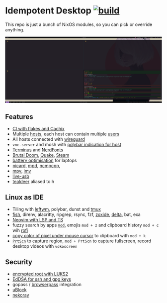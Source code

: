 # Idempotent Desktop [![build](https://github.com/ksevelyar/idempotent-desktop/actions/workflows/build.yml/badge.svg)](https://github.com/ksevelyar/idempotent-desktop/actions/workflows/build.yml)

This repo is just a bunch of NixOS modules, so you can pick or override anything.

![leftwm](/assets/screens/leftwm.png)

## Features
* [CI with flakes and Cachix](/.github/workflows/build.yml)
* Multiple [hosts](https://github.com/ksevelyar/idempotent-desktop/tree/main/hosts), each host can contain multiple [users](https://github.com/ksevelyar/idempotent-desktop/tree/main/users)
* All hosts connected with [wireguard](https://github.com/ksevelyar/idempotent-desktop/blob/198d0192d958e871d184f85338c35440ae033c25/hosts/skynet.nix#L57-L135)
* `vnc-server` and mosh with [polybar indication for host](/assets/screens/polybar-sshd-vnc-server.png)
* [Terminus](http://terminus-font.sourceforge.net/shots.html) and [NerdFonts](/sys/fonts.nix)
* [Brutal Doom](https://github.com/ksevelyar/brutal-doom), [Quake](https://github.com/ksevelyar/quake), [Steam](https://github.com/ksevelyar/idempotent-desktop/blob/main/packages/games.nix)
* [battery optimisation](/hardware/power-management.nix) for laptops
* [picard][picard], [mpd](/services/mpd.nix), [ncmpcpp][ncmpcpp],
* [mpv](/users/shared/mpv), [imv][imv]
* [live-usb](/live-usb/live-usb.nix)
* [tealdeer](https://github.com/dbrgn/tealdeer) aliased to h

## Linux as IDE
* Tiling with [leftwm](/users/shared/leftwm/config.ron), polybar, dunst and [tmux](/packages/tmux.nix)
* [fish](/doc/fish.md), direnv, alacritty, ripgrep, rsync, fzf, [zoxide][zoxide], [delta][delta], bat, exa
* [Neovim with LSP and TS](https://github.com/ksevelyar/idempotent-desktop/blob/main/users/shared/nvim/init.lua)
* fuzzy search by apps [`mod`](/doc/run-rofi-with-one-key.md), emojis `mod + z` and clipboard history `mod + c` wih [rofi](https://github.com/ksevelyar/idempotent-desktop/blob/main/users/shared/rofi/grey.rasi)
* [copy color of pixel under mouse cursor](/services/x.nix#L5-L14) to clipboard with `mod + k`
* [`PrtScn`](https://github.com/ksevelyar/idempotent-desktop/blob/ea28dfc28596d8edb3b88683e9960b4a32cc9c46/users/shared/leftwm/config.toml#L180-L184) to capture region, `mod + PrtScn` to capture fullscreen, record desktop videos with `vokoscreen`

## Security
* [encrypted root with LUKS2](/doc/encrypted-root.md)
* [EdDSA for ssh and gpg keys](/doc/keys.md)
* gopass / [browserpass](https://github.com/browserpass/browserpass-extension#available-keyboard-shortcuts) integration
* [uBlock](https://github.com/gorhill/uBlock)
* [nekoray](https://github.com/MatsuriDayo/nekoray)

[picard]: https://picard.musicbrainz.org/quick-start/
[imv]: /users/shared/imv/config
[ncmpcpp]: /assets/screens/ncmpcpp.png
[delta]: https://github.com/dandavison/delta
[zoxide]: https://github.com/ajeetdsouza/zoxide
